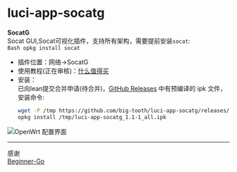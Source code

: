 # luci-app-socatg  

**SocatG**  
Socat GUI,Socat可视化插件，支持所有架构，需要提前安装`socat`:  
```Bash opkg install socat```
- 插件位置：网络->SocatG  
- 使用教程(正在审核)：[什么值得买](https://post.smzdm.com/p/anxr0w00/)  
- 安装：  
已向lean提交合并申请(待合并)，[GitHub Releases](https://github.com/big-tooth/luci-app-socatg/releases) 中有预编译的 ipk 文件，安装命令:  
    ```bash
    wget -P /tmp https://github.com/big-tooth/luci-app-socatg/releases/download/v1.1/luci-app-socatg_1.1-1_all.ipk
    opkg install /tmp/luci-app-socatg_1.1-1_all.ipk
    ```  
![OpenWrt 配置界面](./doc/openwrt)

***  
感谢  
[Beginner-Go](https://github.com/Beginner-Go)
